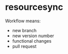 # resourcesync

Workflow means:
- new branch
- new version number
- functional changes
- pull request